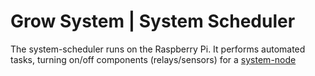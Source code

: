 # Grow System | System Scheduler

The system-scheduler runs on the Raspberry Pi.  It performs automated tasks, turning on/off components (relays/sensors) for a  [system-node][1]

[1]: https://github.com/jmw5598/grow-system/tree/master/system-node
